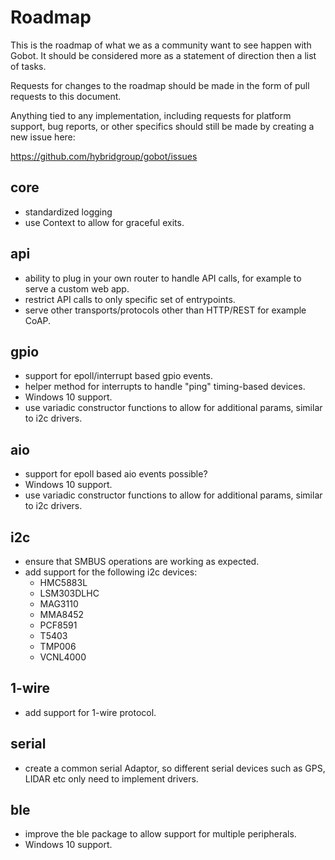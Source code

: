 # Roadmap

This is the roadmap of what we as a community want to see happen with Gobot. It should be considered more as a statement of direction then a list of tasks.

Requests for changes to the roadmap should be made in the form of pull requests to this document.

Anything tied to any implementation, including requests for platform support, bug reports, or other specifics should still be made by creating a new issue here:

https://github.com/hybridgroup/gobot/issues

## core

- standardized logging
- use Context to allow for graceful exits.

## api

- ability to plug in your own router to handle API calls, for example to serve a custom web app.
- restrict API calls to only specific set of entrypoints.
- serve other transports/protocols other than HTTP/REST for example CoAP.

## gpio

- support for epoll/interrupt based gpio events.
- helper method for interrupts to handle "ping" timing-based devices.
- Windows 10 support.
- use variadic constructor functions to allow for additional params, similar to i2c drivers.

## aio

- support for epoll based aio events possible?
- Windows 10 support.
- use variadic constructor functions to allow for additional params, similar to i2c drivers.

## i2c

- ensure that SMBUS operations are working as expected.
- add support for the following i2c devices:
   - HMC5883L
   - LSM303DLHC
   - MAG3110
   - MMA8452
   - PCF8591
   - T5403
   - TMP006
   - VCNL4000

## 1-wire

- add support for 1-wire protocol.

## serial

- create a common serial Adaptor, so different serial devices such as GPS, LIDAR etc only need to implement drivers.

## ble

- improve the ble package to allow support for multiple peripherals.
- Windows 10 support.
